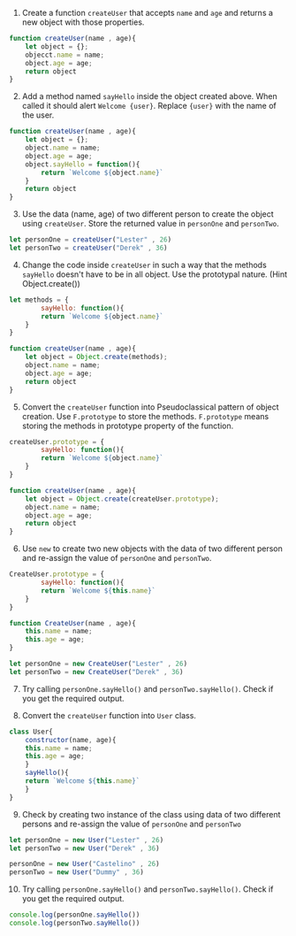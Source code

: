 1. Create a function `createUser` that accepts `name` and `age` and returns a new object with those properties.

```js
function createUser(name , age){
    let object = {};
    objecct.name = name;
    object.age = age;
    return object
}
```

2. Add a method named `sayHello` inside the object created above. When called it should alert `Welcome {user}`. Replace `{user}` with the name of the user.
```js
function createUser(name , age){
    let object = {};
    object.name = name;
    object.age = age;
    object.sayHello = function(){
        return `Welcome ${object.name}`
    }
    return object
}
```

3. Use the data (name, age) of two different person to create the object using `createUser`. Store the returned value in `personOne` and `personTwo`.
```js
let personOne = createUser("Lester" , 26)
let personTwo = createUser("Derek" , 36)
```
4. Change the code inside `createUser` in such a way that the methods `sayHello` doesn't have to be in all object. Use the prototypal nature. (Hint Object.create())
```js
let methods = {
        sayHello: function(){
        return `Welcome ${object.name}`
    }
}

function createUser(name , age){
    let object = Object.create(methods);
    object.name = name;
    object.age = age;
    return object
}
```

5. Convert the `createUser` function into Pseudoclassical pattern of object creation. Use `F.prototype` to store the methods. `F.prototype` means storing the methods in prototype property of the function.
```js
createUser.prototype = {
        sayHello: function(){
        return `Welcome ${object.name}`
    }
}

function createUser(name , age){
    let object = Object.create(createUser.prototype);
    object.name = name;
    object.age = age;
    return object
}
```

6. Use `new` to create two new objects with the data of two different person and re-assign the value of `personOne` and `personTwo`.

```js
CreateUser.prototype = {
        sayHello: function(){
        return `Welcome ${this.name}`
    }
}

function CreateUser(name , age){
    this.name = name;
    this.age = age;
}

let personOne = new CreateUser("Lester" , 26)
let personTwo = new CreateUser("Derek" , 36)
```

7. Try calling `personOne.sayHello()` and `personTwo.sayHello()`. Check if you get the required output.


8. Convert the `createUser` function into `User` class.
```js
class User{
    constructor(name, age){
    this.name = name;
    this.age = age;
    }
    sayHello(){
    return `Welcome ${this.name}`
    }
}
```

9. Check by creating two instance of the class using data of two different persons and re-assign the value of `personOne` and `personTwo`

```js
let personOne = new User("Lester" , 26)
let personTwo = new User("Derek" , 36)

personOne = new User("Castelino" , 26)
personTwo = new User("Dummy" , 36)
```

10. Try calling `personOne.sayHello()` and `personTwo.sayHello()`. Check if you get the required output.
```js
console.log(personOne.sayHello())
console.log(personTwo.sayHello())
```
